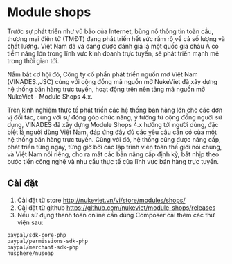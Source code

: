# Module shops

Trước sự phát triển như vũ bảo của Internet, bùng nổ thông tin toàn cầu, thương mại điện tử (TMĐT) đang phát triển hết sức rầm rộ về cả số lượng và chất lượng. Việt Nam đã và đang được đánh giá là một quốc gia châu Á có tiềm năng lớn trong lĩnh vực kinh doanh trực tuyến, sẽ phát triển mạnh mẽ trong thời gian tới.

Nắm bắt cơ hội đó, Công ty cổ phẩn phát triển nguồn mở Việt Nam (VINADES.,JSC) cùng với cộng đồng mã nguồn mở NukeViet đã xây dựng hệ thống bán hàng trực tuyến, hoạt động trên nên tảng mã nguồn mở NukeViet - Module Shops 4.x.

Trên kinh nghiệm thực tế phát triển các hệ thống bán hàng lớn cho các đơn vị đối tác, cùng với sự đóng góp chức năng, ý tưởng từ cộng đồng người sử dụng, VINADES đã xây dựng Module Shops 4.x hướng tới người dùng, đặc biệt là người dùng Việt Nam, đáp ứng đầy đủ các yêu cầu cần có của một hệ thống bán hàng trực tuyến. Cùng với đó, hệ thống cũng được nâng cấp, phát triển từng ngày, từng giờ bởi các lập trình viên toàn thế giới nói chung, và Việt Nam nói riêng, cho ra mắt các bản nâng cấp định kỳ, bắt nhịp theo bước tiến công nghệ và nhu cầu thực tế của lĩnh vực bán hàng trực tuyến.

## Cài đặt 
1. Cài đặt từ store http://nukeviet.vn/vi/store/modules/shops/
2. Cài đặt từ github https://github.com/nukeviet/module-shops/releases
3. Nếu sử dụng thanh toán online cần dùng Composer cài thêm các thư viện sau:

```
paypal/sdk-core-php
paypal/permissions-sdk-php
paypal/merchant-sdk-php
nusphere/nusoap
```

